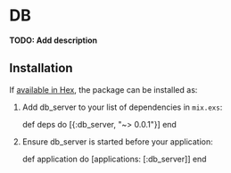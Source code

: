 # DB

**TODO: Add description**

## Installation

If [available in Hex](https://hex.pm/docs/publish), the package can be installed as:

  1. Add db_server to your list of dependencies in `mix.exs`:

        def deps do
          [{:db_server, "~> 0.0.1"}]
        end

  2. Ensure db_server is started before your application:

        def application do
          [applications: [:db_server]]
        end

